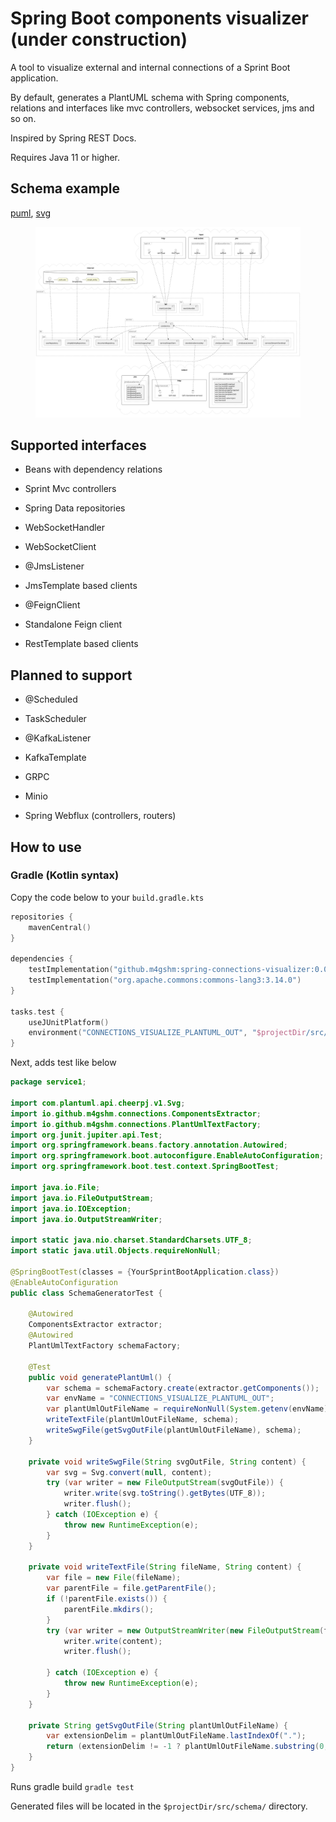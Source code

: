 # Spring Boot components visualizer (under construction)

A tool to visualize external and internal connections of a Sprint Boot
application.

By default, generates a PlantUML schema with Spring components,
relations and interfaces like mvc controllers, websocket services, jms
and so on.

Inspired by Spring REST Docs.

Requires Java 11 or higher.

## Schema example

[puml](./test/service1/src/schema/connections.puml),
[svg](./test/service1/src/schema/connections.svg)

<figure>
<img src="./test/service1/src/schema/connections.svg"
alt="connections" />
</figure>

## Supported interfaces

- Beans with dependency relations

- Sprint Mvc controllers

- Spring Data repositories

- WebSocketHandler

- WebSocketClient

- @JmsListener

- JmsTemplate based clients

- @FeignClient

- Standalone Feign client

- RestTemplate based clients

## Planned to support

- @Scheduled

- TaskScheduler

- @KafkaListener

- KafkaTemplate

- GRPC

- Minio

- Spring Webflux (controllers, routers)

## How to use

### Gradle (Kotlin syntax)

Copy the code below to your `build.gradle.kts`

``` kotlin
repositories {
    mavenCentral()
}

dependencies {
    testImplementation("github.m4gshm:spring-connections-visualizer:0.0.1-beta1")
    testImplementation("org.apache.commons:commons-lang3:3.14.0")
}

tasks.test {
    useJUnitPlatform()
    environment("CONNECTIONS_VISUALIZE_PLANTUML_OUT", "$projectDir/src/schema/connections.puml")
}
```

Next, adds test like below

``` java
package service1;

import com.plantuml.api.cheerpj.v1.Svg;
import io.github.m4gshm.connections.ComponentsExtractor;
import io.github.m4gshm.connections.PlantUmlTextFactory;
import org.junit.jupiter.api.Test;
import org.springframework.beans.factory.annotation.Autowired;
import org.springframework.boot.autoconfigure.EnableAutoConfiguration;
import org.springframework.boot.test.context.SpringBootTest;

import java.io.File;
import java.io.FileOutputStream;
import java.io.IOException;
import java.io.OutputStreamWriter;

import static java.nio.charset.StandardCharsets.UTF_8;
import static java.util.Objects.requireNonNull;

@SpringBootTest(classes = {YourSprintBootApplication.class})
@EnableAutoConfiguration
public class SchemaGeneratorTest {

    @Autowired
    ComponentsExtractor extractor;
    @Autowired
    PlantUmlTextFactory schemaFactory;

    @Test
    public void generatePlantUml() {
        var schema = schemaFactory.create(extractor.getComponents());
        var envName = "CONNECTIONS_VISUALIZE_PLANTUML_OUT";
        var plantUmlOutFileName = requireNonNull(System.getenv(envName), envName);
        writeTextFile(plantUmlOutFileName, schema);
        writeSwgFile(getSvgOutFile(plantUmlOutFileName), schema);
    }

    private void writeSwgFile(String svgOutFile, String content) {
        var svg = Svg.convert(null, content);
        try (var writer = new FileOutputStream(svgOutFile)) {
            writer.write(svg.toString().getBytes(UTF_8));
            writer.flush();
        } catch (IOException e) {
            throw new RuntimeException(e);
        }
    }

    private void writeTextFile(String fileName, String content) {
        var file = new File(fileName);
        var parentFile = file.getParentFile();
        if (!parentFile.exists()) {
            parentFile.mkdirs();
        }
        try (var writer = new OutputStreamWriter(new FileOutputStream(file))) {
            writer.write(content);
            writer.flush();

        } catch (IOException e) {
            throw new RuntimeException(e);
        }
    }

    private String getSvgOutFile(String plantUmlOutFileName) {
        var extensionDelim = plantUmlOutFileName.lastIndexOf(".");
        return (extensionDelim != -1 ? plantUmlOutFileName.substring(0, extensionDelim) : plantUmlOutFileName) + ".svg";
    }
}
```

Runs gradle build `gradle test`

Generated files will be located in the `$projectDir/src/schema/`
directory.
